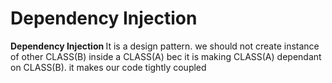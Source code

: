 # Dependency Injection

<b> Dependency Injection </b>
It is a design pattern. we should not create instance of other CLASS(B) inside a CLASS(A) bec it is making CLASS(A) dependant on CLASS(B). it makes our code tightly coupled
